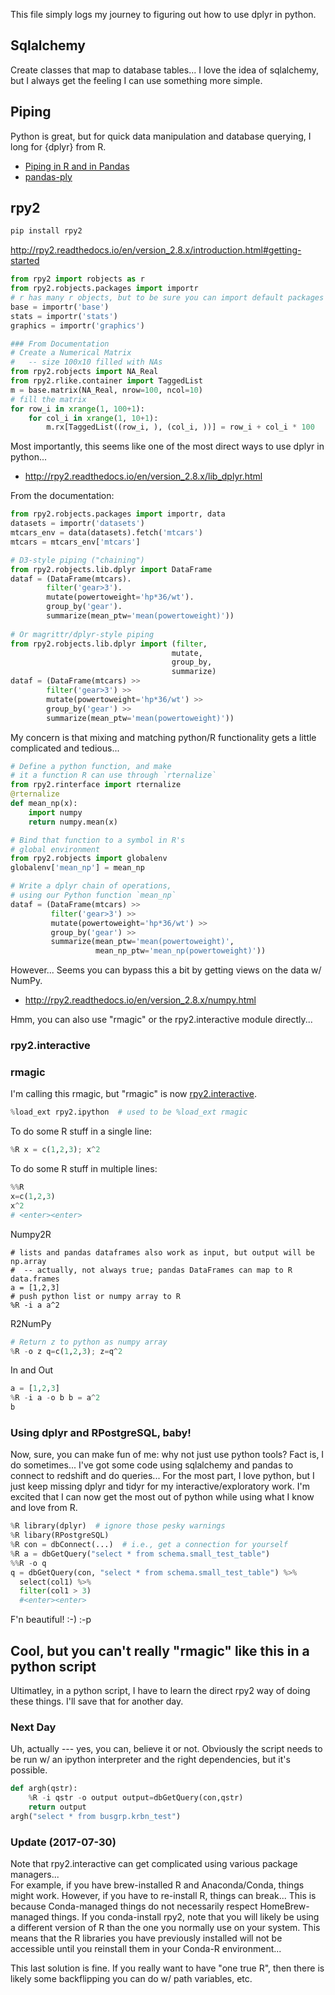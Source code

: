 
This file simply logs my journey to figuring out how to use dplyr in python.

## Sqlalchemy
Create classes that map to database tables...
I love the idea of sqlalchemy, but I always get the feeling I can use something 
more simple.


## Piping
Python is great, but for quick data manipulation and database querying, I long
for {dplyr} from R.  

* [Piping in R and in Pandas](http://fastml.com/piping-in-r-and-in-pandas/)
* [pandas-ply](http://pythonhosted.org/pandas-ply/)



## rpy2
```bash
pip install rpy2
```

http://rpy2.readthedocs.io/en/version_2.8.x/introduction.html#getting-started

```python
from rpy2 import robjects as r
from rpy2.robjects.packages import importr
# r has many r objects, but to be sure you can import default packages
base = importr('base')
stats = importr('stats')
graphics = importr('graphics')

### From Documentation
# Create a Numerical Matrix
#   -- size 100x10 filled with NAs
from rpy2.robjects import NA_Real
from rpy2.rlike.container import TaggedList
m = base.matrix(NA_Real, nrow=100, ncol=10)
# fill the matrix
for row_i in xrange(1, 100+1):
    for col_i in xrange(1, 10+1):
        m.rx[TaggedList((row_i, ), (col_i, ))] = row_i + col_i * 100
```

Most importantly, this seems like one of the most direct ways to use dplyr
in python...  
 - http://rpy2.readthedocs.io/en/version_2.8.x/lib_dplyr.html
 
 From the documentation:
 ```python
from rpy2.robjects.packages import importr, data
datasets = importr('datasets')
mtcars_env = data(datasets).fetch('mtcars')
mtcars = mtcars_env['mtcars']

# D3-style piping ("chaining")
from rpy2.robjects.lib.dplyr import DataFrame
dataf = (DataFrame(mtcars).
         filter('gear>3').
         mutate(powertoweight='hp*36/wt').
         group_by('gear').
         summarize(mean_ptw='mean(powertoweight)'))
         
# Or magrittr/dplyr-style piping
from rpy2.robjects.lib.dplyr import (filter,
                                     mutate,
                                     group_by,
                                     summarize)
dataf = (DataFrame(mtcars) >>
         filter('gear>3') >>
         mutate(powertoweight='hp*36/wt') >>
         group_by('gear') >>
         summarize(mean_ptw='mean(powertoweight)'))
```

My concern is that mixing and matching python/R functionality gets a little
complicated and tedious...

```python
# Define a python function, and make
# it a function R can use through `rternalize`
from rpy2.rinterface import rternalize
@rternalize
def mean_np(x):
    import numpy
    return numpy.mean(x)

# Bind that function to a symbol in R's
# global environment
from rpy2.robjects import globalenv
globalenv['mean_np'] = mean_np

# Write a dplyr chain of operations,
# using our Python function `mean_np`
dataf = (DataFrame(mtcars) >>
         filter('gear>3') >>
         mutate(powertoweight='hp*36/wt') >>
         group_by('gear') >>
         summarize(mean_ptw='mean(powertoweight)',
                   mean_np_ptw='mean_np(powertoweight)'))
```

However... Seems you can bypass this a bit by getting views on the data w/ NumPy.
* http://rpy2.readthedocs.io/en/version_2.8.x/numpy.html

Hmm, you can also use "rmagic" or the rpy2.interactive module directly...

### rpy2.interactive

### rmagic
I'm calling this rmagic, but "rmagic" is now [rpy2.interactive](http://rpy.sourceforge.net/rpy2/doc-2.4/html/interactive.html).
```python
%load_ext rpy2.ipython  # used to be %load_ext rmagic
```
To do some R stuff in a single line:
```python
%R x = c(1,2,3); x^2
```
To do some R stuff in multiple lines:
```python
%%R
x=c(1,2,3)
x^2
# <enter><enter>
```

Numpy2R
```
# lists and pandas dataframes also work as input, but output will be np.array
#  -- actually, not always true; pandas DataFrames can map to R data.frames
a = [1,2,3]
# push python list or numpy array to R
%R -i a a^2
```

R2NumPy
```python
# Return z to python as numpy array
%R -o z q=c(1,2,3); z=q^2
```

In and Out
```python
a = [1,2,3]
%R -i a -o b b = a^2
b
```

### Using dplyr and RPostgreSQL, baby!
Now, sure, you can make fun of me: why not just use python tools?  Fact is,
I do sometimes... I've got some code using sqlalchemy and pandas to connect
to redshift and do queries... For the most part, I love python, but I just keep
missing dplyr and tidyr for my interactive/exploratory work.  I'm excited that
I can now get the most out of python while using what I know and love from R.

```python
%R library(dplyr)  # ignore those pesky warnings
%R libary(RPostgreSQL)
%R con = dbConnect(...)  # i.e., get a connection for yourself
%R a = dbGetQuery("select * from schema.small_test_table")
%%R -o q
q = dbGetQuery(con, "select * from schema.small_test_table") %>%
  select(col1) %>%
  filter(col1 > 3)
  #<enter><enter>
```
F'n beautiful! :-) :-p

## Cool, but you can't really "rmagic" like this in a python script
Ultimatley, in a python script, I have to learn the direct rpy2 way of doing these things.
I'll save that for another day.

### Next Day
Uh, actually --- yes, you can, believe it or not.  Obviously the script needs
to be run w/ an ipython interpreter and the right dependencies, but it's possible.

```python
def argh(qstr):
    %R -i qstr -o output output=dbGetQuery(con,qstr)
    return output
argh("select * from busgrp.krbn_test")
```


### Update (2017-07-30)
Note that rpy2.interactive can get complicated using various package managers...  
For example, if you have brew-installed R and Anaconda/Conda, things might work.  However, if
you have to re-install R, things can break...  This is because Conda-managed things do not
necessarily respect HomeBrew-managed things.  If you conda-install rpy2, note that you 
will likely be using a different version of R than the one you normally use on your system.
This means that the R libraries you have previously installed will not be accessible until
you reinstall them in your Conda-R environment...

This last solution is fine.  If you really want to have "one true R", then there is likely
some backflipping you can do w/ path variables, etc.


